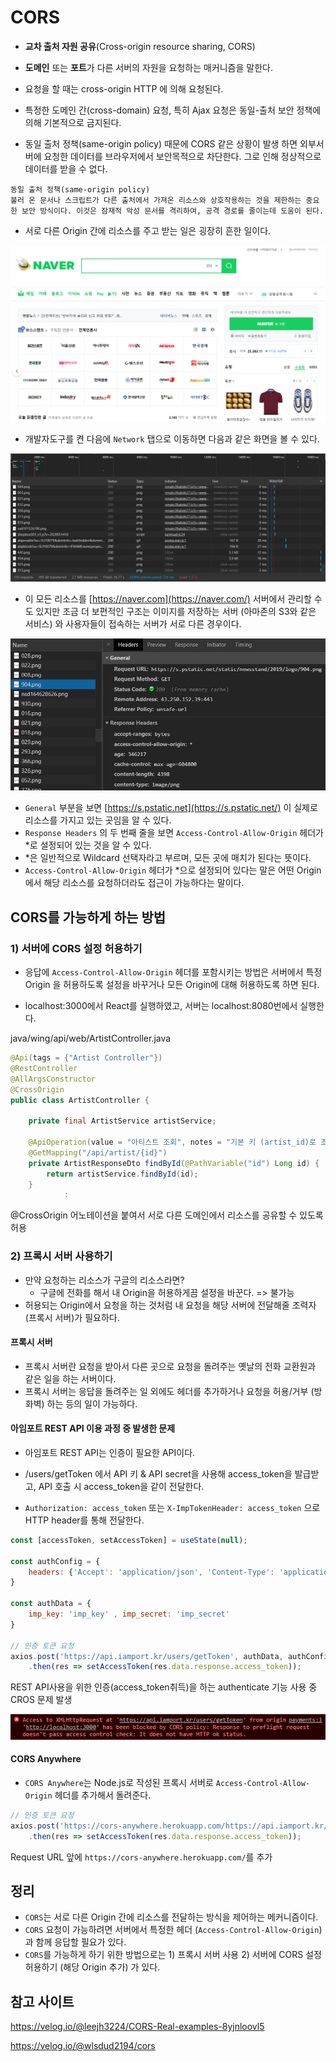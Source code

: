 # CORS

* **교차 출처 자원 공유**(Cross-origin resource sharing, CORS)
* **도메인** 또는 **포트**가 다른 서버의 자원을 요청하는 매커니즘을 말한다.
* 요청을 할 때는 cross-origin HTTP 에 의해 요청된다.
* 특정한 도메인 간(cross-domain) 요청, 특히 Ajax 요청은 동일-출처 보안 정책에 의해 기본적으로 금지된다.

* 동일 출처 정책(same-origin policy) 때문에 CORS 같은 상황이 발생 하면 외부서버에 요청한 데이터를 브라우저에서 보안목적으로 차단한다. 그로 인해 정상적으로 데이터를 받을 수 없다.



```
동일 출처 정책(same-origin policy)
불러 온 문서나 스크립트가 다른 출처에서 가져온 리소스와 상호작용하는 것을 제한하는 중요한 보안 방식이다. 이것은 잠재적 악성 문서를 격리하여, 공격 경로를 줄이는데 도움이 된다.
```



* 서로 다른 Origin 간에 리소스를 주고 받는 일은 굉장히 흔한 일이다.



![image-20200530065651267](images/image-20200530065651267.png)





* 개발자도구를 켠 다음에 `Network` 탭으로 이동하면 다음과 같은 화면을 볼 수 있다.



![image-20200530070000705](images/image-20200530070000705.png)



* 이 모든 리소스를 [https://naver.com](https://naver.com/) 서버에서 관리할 수도 있지만 조금 더 보편적인 구조는 이미지를 저장하는 서버 (아마존의 S3와 같은 서비스) 와 사용자들이 접속하는 서버가 서로 다른 경우이다.



![image-20200530070141323](images/image-20200530070141323.png)



* `General` 부분을 보면 [https://s.pstatic.net](https://s.pstatic.net/) 이 실제로 리소스를 가지고 있는 곳임을 알 수 있다.
* `Response Headers` 의 두 번째 줄을 보면 `Access-Control-Allow-Origin` 헤더가 *로 설정되어 있는 것을 알 수 있다.
* *은 일반적으로 Wildcard 선택자라고 부르며, 모든 곳에 매치가 된다는 뜻이다.
* `Access-Control-Allow-Origin` 헤더가 *으로 설정되어 있다는 말은 어떤 Origin에서 해당 리소스를 요청하더라도 접근이 가능하다는 말이다.



## CORS를 가능하게 하는 방법

### 1) 서버에 CORS 설정 허용하기

* 응답에 `Access-Control-Allow-Origin` 헤더를 포함시키는 방법은 서버에서 특정 Origin 을 허용하도록 설정을 바꾸거나 모든 Origin에 대해 허용하도록 하면 된다.



* localhost:3000에서 React를 실행하였고, 서버는 localhost:8080번에서 실행한다.

java/wing/api/web/ArtistController.java

```java
@Api(tags = {"Artist Controller"})
@RestController
@AllArgsConstructor
@CrossOrigin
public class ArtistController {

    private final ArtistService artistService;

    @ApiOperation(value = "아티스트 조회", notes = "기본 키 (artist_id)로 조회")
    @GetMapping("/api/artist/{id}")
    private ArtistResponseDto findById(@PathVariable("id") Long id) {
        return artistService.findById(id);
    }
    		:
```

@CrossOrigin 어노테이션을 붙여서 서로 다른 도메인에서 리소스를 공유할 수 있도록 허용



### 2) 프록시 서버 사용하기

* 만약 요청하는 리소스가 구글의 리소스라면?
  * 구글에 전화를 해서 내 Origin을 허용하게끔 설정을 바꾼다. => 불가능
* 허용되는 Origin에서 요청을 하는 것처럼 내 요청을 해당 서버에 전달해줄 조력자(프록시 서버)가 필요하다.



#### 프록시 서버

* 프록시 서버란 요청을 받아서 다른 곳으로 요청을 돌려주는 옛날의 전화 교환원과 같은 일을 하는 서버이다.
* 프록시 서버는 응답을 돌려주는 일 외에도 헤더를 추가하거나 요청을 허용/거부 (방화벽) 하는 등의 일이 가능하다.



#### 아임포트 REST API 이용 과정 중 발생한 문제

* 아임포트 REST API는 인증이 필요한 API이다.

* /users/getToken 에서 API 키 & API secret을 사용해 access_token을 발급받고, API 호출 시 access_token을 같이 전달한다.
* `Authorization: access_token` 또는 `X-ImpTokenHeader: access_token` 으로 HTTP header를 통해 전달한다.



```js
const [accessToken, setAccessToken] = useState(null);

const authConfig = {
    headers: {'Accept': 'application/json', 'Content-Type': 'application/json'},
}

const authData = {
    imp_key: 'imp_key' , imp_secret: 'imp_secret'
}

// 인증 토큰 요청
axios.post('https://api.iamport.kr/users/getToken', authData, authConfig)
    .then(res => setAccessToken(res.data.response.access_token));
```



REST API사용을 위한 인증(access_token취득)을 하는 authenticate 기능 사용 중 CROS 문제 발생



![image-20200520173210058](images/image-20200520173210058.png)



#### CORS Anywhere

* `CORS Anywhere`는 Node.js로 작성된 프록시 서버로 `Access-Control-Allow-Origin` 헤더를 추가해서 돌려준다.



```js
// 인증 토큰 요청
axios.post('https://cors-anywhere.herokuapp.com/https://api.iamport.kr/users/getToken', authData, authConfig)
    .then(res => setAccessToken(res.data.response.access_token));
```

Request URL 앞에 `https://cors-anywhere.herokuapp.com/`를 추가



## 정리

* `CORS`는 서로 다른 Origin 간에 리소스를 전달하는 방식을 제어하는 메커니즘이다.
* `CORS` 요청이 가능하려면 서버에서 특정한 헤더 (`Access-Control-Allow-Origin`) 과 함께 응답할 필요가 있다.
* `CORS`를 가능하게 하기 위한 방법으로는 1) 프록시 서버 사용 2) 서버에 CORS 설정 허용하기 (해당 Origin 추가) 가 있다.



## 참고 사이트

https://velog.io/@leejh3224/CORS-Real-examples-8yjnloovl5

https://velog.io/@wlsdud2194/cors



